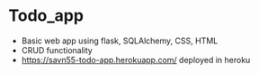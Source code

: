# Todo_app
* Basic web app using flask, SQLAlchemy, CSS, HTML
* CRUD functionality
* https://savn55-todo-app.herokuapp.com/ deployed in heroku
